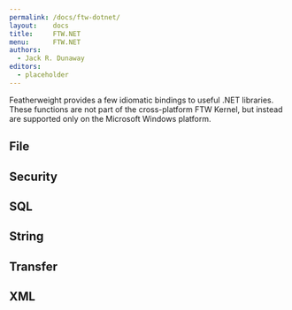 ```yaml
---
permalink: /docs/ftw-dotnet/
layout:    docs
title:     FTW.NET
menu:      FTW.NET
authors:
  - Jack R. Dunaway
editors:
  - placeholder
---
```


Featherweight provides a few idiomatic bindings to
useful .NET libraries. These functions are not part of the
cross-platform FTW Kernel, but instead are supported
only on the Microsoft Windows platform.

## File

## Security

## SQL

## String

## Transfer

## XML
